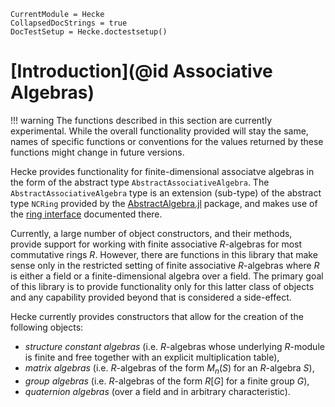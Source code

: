 ```@meta
CurrentModule = Hecke
CollapsedDocStrings = true
DocTestSetup = Hecke.doctestsetup()
```
# [Introduction](@id Associative Algebras)

!!! warning
    The functions described in this section are currently experimental. While the overall
    functionality provided will stay the same, names of specific functions or
    conventions for the values returned by these functions might change in future versions.

Hecke provides functionality for finite-dimensional associatve algebras in the form of the abstract type `AbstractAssociativeAlgebra`.
The `AbstractAssociativeAlgebra` type is an extension (sub-type) of the abstract type `NCRing` provided by the [AbstractAlgebra.jl](https://nemocas.github.io/AbstractAlgebra.jl/stable/) package, and makes use of the [ring interface](https://nemocas.github.io/AbstractAlgebra.jl/stable/ring_interface/) documented there.

Currently, a large number of object constructors, and their methods, provide support for working with finite associative $R$-algebras for most commutative rings $R$.
However, there are functions in this library that make sense only in the restricted setting of finite associative $R$-algebras where $R$ is either a field or a finite-dimensional algebra over a field.
The primary goal of this library is to provide functionality only for this latter class of objects and any capability provided beyond that is considered a side-effect.

Hecke currently provides constructors that allow for the creation of the following objects:
- *structure constant algebras* (i.e. $R$-algebras whose underlying $R$-module is finite and free together with an explicit multiplication table),
- *matrix algebras* (i.e. $R$-algebras of the form $M_n(S)$ for an $R$-algebra $S$),
- *group algebras* (i.e. $R$-algebras of the form $R[G]$ for a finite group $G$),
- *quaternion algebras* (over a field and in arbitrary characteristic).


